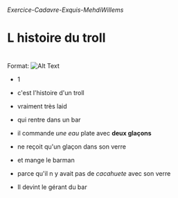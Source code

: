 ###### Exercice-Cadavre-Exquis-MehdiWillems <h6>

# __**L histoire du troll**__ <h1> 

Format: ![Alt Text](https://media.giphy.com/media/4J5AbUY4LmagU/giphy.gif)

* 1

* c'est l'histoire d'un troll 
* vraiment très laid
* qui rentre dans un bar
* il commande *une eau* plate avec __deux glaçons__
* ne reçoit qu'un glaçon dans son verre
* et mange le barman
* parce qu'il n y avait pas de *cacahuete* avec son verre
* Il devint le gérant du bar


